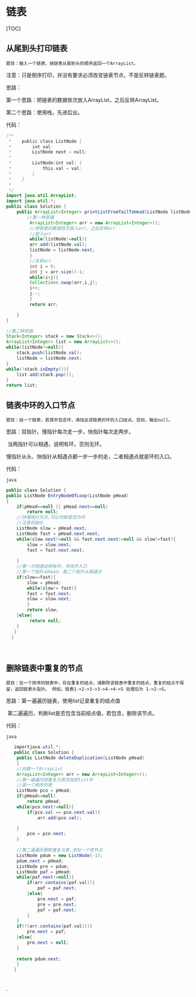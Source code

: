 # 链表

[TOC]

## 从尾到头打印链表

`题目：输入一个链表，按链表从尾到头的顺序返回一个ArrayList。`

注意：只是倒序打印，并没有要求必须改变链表节点，不是反转链表题。

思路：

第一个思路：把链表的数据依次放入ArrayList，之后反转ArrayList。

第二个思路：使用栈，先进后出。

代码：

```java
/**
 *    public class ListNode {
 *        int val;
 *        ListNode next = null;
 *
 *        ListNode(int val) {
 *            this.val = val;
 *        }
 *    }
 *
 */
import java.util.ArrayList;
import java.util.*;
public class Solution {
    public ArrayList<Integer> printListFromTailToHead(ListNode listNode) {
        //第一种思路
         ArrayList<Integer> arr = new ArrayList<Integer>();
         //把链表的数据依次放入arr，之后反转arr
         //放入arr
         while(listNode!=null){
         arr.add(listNode.val);
         listNode = listNode.next;
         }
         //反转arr
         int i = 0;
         int j = arr.size()-1;
         while(i<j){
         Collections.swap(arr,i,j);
         i++;
         j--;
         }
         return arr;

    }
}
```

```java
//第二种思路
Stack<Integer> stack = new Stack<>();
ArrayList<Integer> list = new ArrayList<>();
while(listNode!=null){
    stack.push(listNode.val);
    listNode = listNode.next;
}
while(!stack.isEmpty()){
    list.add(stack.pop());
}
return list;
```



## 链表中环的入口节点

`题目：给一个链表，若其中包含环，请找出该链表的环的入口结点，否则，输出null。`

思路：双指针。慢指针每次走一步，快指针每次走两步。

​			当两指针可以相遇，说明有环。否则无环。

​			慢指针从头、快指针从相遇点都一步一步的走，二者相遇点就是环的入口。

代码：

`java`

```java
public class Solution {
public ListNode EntryNodeOfLoop(ListNode pHead)
{
    if(pHead==null || pHead.next==null)
        return null;
    //快慢指针方式,可以判断是否为环
    //注意初始化
    ListNode slow = pHead.next;
    ListNode fast = pHead.next.next;
    while(slow.next!=null && fast.next.next!=null && slow!=fast){
        slow = slow.next;
        fast = fast.next.next;
            
    }
    //第一次相遇说明有环，寻找环入口
    //第一个指针从head，第二个指针从相遇点
    if(slow==fast){
        slow = pHead;
        while(slow!= fast){
        fast = fast.next;
        slow = slow.next;
        }
        return slow;
    }else{
         return null;
    }  
   }
  }
```

​																																												



## 删除链表中重复的节点



`题目：在一个排序的链表中，存在重复的结点，请删除该链表中重复的结点，重复的结点不保留，返回链表头指针。 例如，链表1->2->3->3->4->4->5 处理后为 1->2->5。`

思路：第一遍遍历链表，使用list记录重复的结点值

​			第二遍遍历，判断list是否包含当前结点值，若包含，删除该节点。

代码：

`java`       

```java
   importjava.util.*;
   public class Solution {
    public ListNode deleteDuplication(ListNode pHead)
    {
   	//创建一个ArrayList
    ArrayList<Integer> arr = new ArrayList<Integer>();
    //第一遍遍历把重复元素添加到list中
    //是一个排序列表
    ListNode pco = pHead;
    if(pHead==null)
        return pHead;
    while(pco.next!=null){
        if(pco.val == pco.next.val){
            arr.add(pco.val);

    }
        pco = pco.next;
    }
  
    //第二遍遍历删除重复元素,添加一个哑节点
    ListNode pdum = new ListNode(-1);
    pdum.next = pHead;
    ListNode pre = pdum;
    ListNode paf = pHead;
    while(paf.next!=null){
        if(arr.contains(paf.val)){
            paf = paf.next;
        }else{
            pre.next = paf;
            pre = pre.next;
            paf = paf.next;
        }
    }
    if(!(arr.contains(paf.val))){
        pre.next = paf;
    }else{
        pre.next = null;
    }
       
    return pdum.next;
    }
   }
```


​     







`